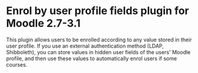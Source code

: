# Enrol by user profile fields plugin for Moodle 2.7-3.1
  
This plugin allows users to be enrolled according to any value stored in their user profile. If you use an external authentication method (LDAP, Shibboleth), you can store values in hidden user fields of the users' Moodle profile, and then use these values to automatically enrol users if some courses.

